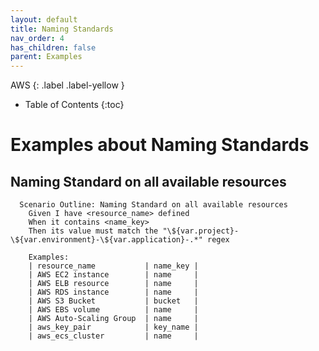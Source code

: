 ```yaml
---
layout: default
title: Naming Standards
nav_order: 4
has_children: false
parent: Examples
---
```


AWS
{: .label .label-yellow } 

* Table of Contents
{:toc}

# Examples about Naming Standards
## Naming Standard on all available resources
```gherkin
  Scenario Outline: Naming Standard on all available resources
    Given I have <resource_name> defined
    When it contains <name_key>
    Then its value must match the "\${var.project}-\${var.environment}-\${var.application}-.*" regex

    Examples:
    | resource_name           | name_key |
    | AWS EC2 instance        | name     |
    | AWS ELB resource        | name     |
    | AWS RDS instance        | name     |
    | AWS S3 Bucket           | bucket   |
    | AWS EBS volume          | name     |
    | AWS Auto-Scaling Group  | name     |
    | aws_key_pair            | key_name |
    | aws_ecs_cluster         | name     |
```
